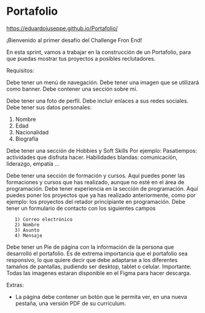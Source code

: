 # Portafolio
 https://eduardojuseppe.github.io/Portafolio/
 
 ¡Bienvenido al primer desafío del Challenge Fron End!

En esta sprint, vamos a trabajar en la construcción de un Portafolio, para que puedas mostrar tus proyectos a posibles reclutadores.

Requisitos:

Debe tener un menú de navegación.
Debe tener una imagen que se utilizará como banner.
Debe contener una sección sobre mí.

Debe tener una foto de perfil.
Debe incluir enlaces a sus redes sociales.
Debe tener sus datos personales:

 1) Nombre
 2) Edad
 3) Nacionalidad
 4) Biografía
 
Debe tener una sección de Hobbies y Soft Skills
Por ejemplo:
Pasatiempos: actividades que disfruta hacer.
Habilidades blandas: comunicación, liderazgo, empatía …

Debe tener una sección de formación y cursos.
Aquí puedes poner las formaciones y cursos que has realizado, aunque no esté en el área de programación.
Debe tener experiencia en la sección de programación.
Aquí puedes poner los proyectos que ya has realizado anteriormente, como por ejemplo: los proyectos del retador principiante en programación.
Debe tener un formulario de contacto con los siguientes campos

       1) Correo electrónico
       2) Nombre
       3) Asunto
       4) Mensaje
       
Debe tener un Pie de página con la información de la persona que desarrolló el portafolio.
Es de extrema importancia que el portafolio sea responsivo, lo que quiere decir que debe adaptarse a los diferentes tamaños de pantallas, pudiendo ser desktop, tablet o celular.
Importante: Todas las imagenes estaran disponible en el Figma para hacer descarga.

Extras:

- La página debe contener un botón que le permita ver, en una nueva pestaña, una versión PDF de su currículum.
